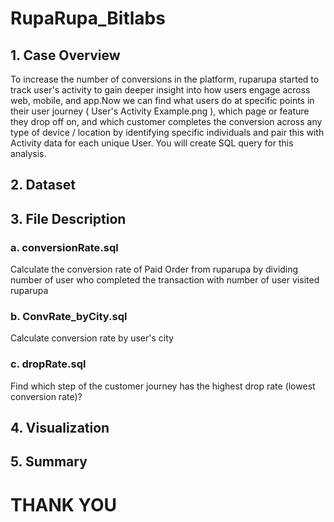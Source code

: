 # RupaRupa_Bitlabs
## 1. Case Overview
To increase the number of conversions in the platform, ruparupa started to track user's activity to gain deeper insight into how users engage across web, mobile, and app.Now we can find what users do at specific points in their user journey ( User's Activity Example.png ), which page or feature they drop off on, and which customer completes the conversion across any type of device / location by identifying specific individuals and pair this with Activity data for each unique User. You will create SQL query for this analysis.
## 2. Dataset
## 3. File Description
### a. conversionRate.sql
Calculate the conversion rate of Paid Order from ruparupa by dividing number of user who completed the transaction with number of user visited ruparupa 
### b. ConvRate_byCity.sql
Calculate conversion rate by user's city
### c. dropRate.sql
Find which step of the customer journey has the highest drop rate (lowest conversion rate)?
## 4. Visualization
## 5. Summary
# THANK YOU
